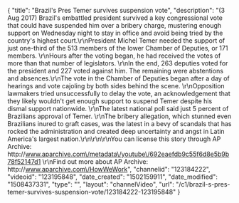 {
    "title": "Brazil's Pres Temer survives suspension vote",
    "description": "(3 Aug 2017) Brazil's embattled president survived a key congressional vote that could have suspended him over a bribery charge, mustering enough support on Wednesday night to stay in office and avoid being tried by the country's highest court.\r\nPresident Michel Temer needed the support of just one-third of the 513 members of the lower Chamber of Deputies, or 171 members. \r\nHours after the voting began, he had received the votes of more than that number of legislators. \r\nIn the end, 263 deputies voted for the president and 227 voted against him. The remaining were abstentions and absences.\r\nThe vote in the Chamber of Deputies began after a day of hearings and vote cajoling by both sides behind the scene. \r\nOpposition lawmakers tried unsuccessfully to delay the vote, an acknowledgement that they likely wouldn't get enough support to suspend Temer despite his dismal support nationwide. \r\nThe latest national poll said just 5 percent of Brazilians approval of Temer. \r\nThe bribery allegation, which stunned even Brazilians inured to graft cases, was the latest in a bevy of scandals that has rocked the administration and created deep uncertainty and angst in Latin America's largest nation.\r\n\r\n\r\nYou can license this story through AP Archive: http:\/\/www.aparchive.com\/metadata\/youtube\/692eaefdb9c55f6d8e5b9b78f52147d1 \r\nFind out more about AP Archive: http:\/\/www.aparchive.com\/HowWeWork",
    "channelid": "123184222",
    "videoid": "123195848",
    "date_created": "1502159911",
    "date_modified": "1508437331",
    "type": "",
    "layout": "channelVideo",
    "url": "\/c1\/brazil-s-pres-temer-survives-suspension-vote\/123184222-123195848"
}